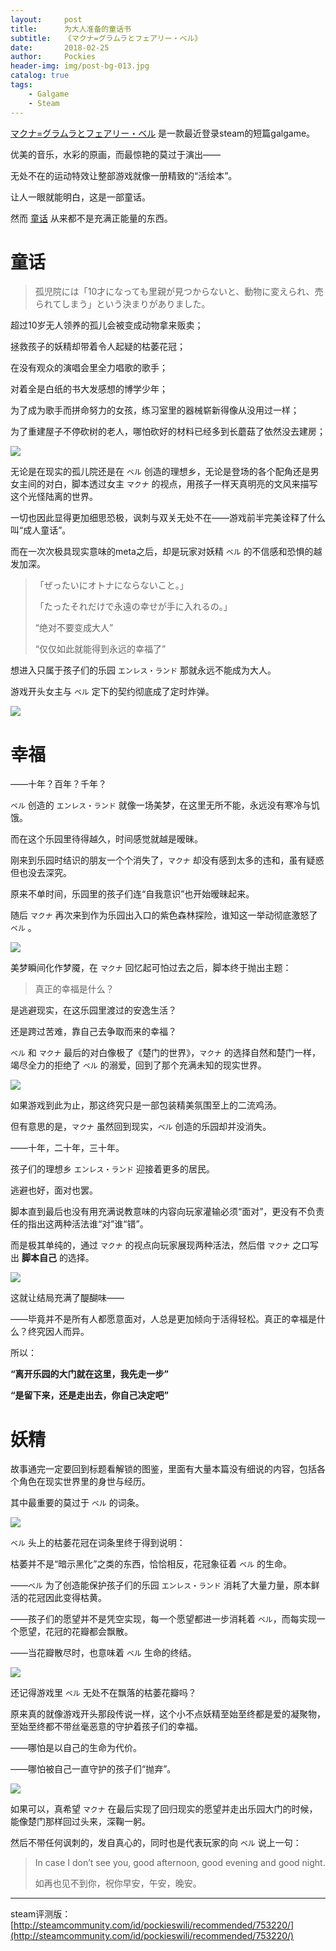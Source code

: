 ```yaml
---
layout:     post
title:      为大人准备的童话书
subtitle:   《マクナ=グラムラとフェアリー・ベル》
date:       2018-02-25
author:     Pockies
header-img: img/post-bg-013.jpg
catalog: true
tags:
    - Galgame
    - Steam
---
```


[マクナ=グラムラとフェアリー・ベル](http://store.steampowered.com/app/753220/Mhakna_Gramura_and_Fairy_Bell/) 是一款最近登录steam的短篇galgame。

优美的音乐，水彩的原画，而最惊艳的莫过于演出——

无处不在的运动特效让整部游戏就像一册精致的“活绘本”。

让人一眼就能明白，这是一部童话。

然而 [童话](https://www.youtube.com/watch?v=5q2CnSSU2Do) 从来都不是充满正能量的东西。

# 童话

> 孤児院には「10才になっても里親が見つからないと、動物に変えられ、売られてしまう」という決まりがありました。

超过10岁无人领养的孤儿会被变成动物拿来贩卖；

拯救孩子的妖精却带着令人起疑的枯萎花冠；

在没有观众的演唱会里全力唱歌的歌手；

对着全是白纸的书大发感想的博学少年；

为了成为歌手而拼命努力的女孩，练习室里的器械崭新得像从没用过一样；

为了重建屋子不停砍树的老人，哪怕砍好的材料已经多到长蘑菇了依然没去建房；

![](https://raw.githubusercontent.com/Pockies/pic/master/40473998371_4b589e4849_o.jpg)

无论是在现实的孤儿院还是在 `ベル` 创造的理想乡，无论是登场的各个配角还是男女主间的对白，脚本透过女主 `マクナ` 的视点，用孩子一样天真明亮的文风来描写这个光怪陆离的世界。

一切也因此显得更加细思恐极，讽刺与双关无处不在——游戏前半完美诠释了什么叫“成人童话”。

而在一次次极具现实意味的meta之后，却是玩家对妖精 `ベル` 的不信感和恐惧的越发加深。

>  「ぜったいにオトナにならないこと。」
>
>  「たったそれだけで永遠の幸せが手に入れるの。」
>
>  “绝对不要变成大人”
>
>  “仅仅如此就能得到永远的幸福了”

想进入只属于孩子们的乐园 `エンレス・ランド` 那就永远不能成为大人。

游戏开头女主与 `ベル` 定下的契约彻底成了定时炸弹。

![](https://raw.githubusercontent.com/Pockies/pic/master/25603026477_1e9df7afd0_o.jpg)

# 幸福

——十年？百年？千年？

`ベル` 创造的 `エンレス・ランド` 就像一场美梦，在这里无所不能，永远没有寒冷与饥饿。

而在这个乐园里待得越久，时间感觉就越是暧昧。

刚来到乐园时结识的朋友一个个消失了，`マクナ` 却没有感到太多的违和，虽有疑惑但也没去深究。

原来不单时间，乐园里的孩子们连“自我意识”也开始暧昧起来。

随后 `マクナ` 再次来到作为乐园出入口的紫色森林探险，谁知这一举动彻底激怒了 `ベル` 。

![](https://raw.githubusercontent.com/Pockies/pic/master/25603030987_01a87a55e9_o.jpg)

美梦瞬间化作梦魇，在 `マクナ` 回忆起可怕过去之后，脚本终于抛出主题：

> 真正的幸福是什么？

是逃避现实，在这乐园里渡过的安逸生活？

还是跨过苦难，靠自己去争取而来的幸福？

`ベル` 和 `マクナ` 最后的对白像极了《楚门的世界》，`マクナ` 的选择自然和楚门一样，竭尽全力的拒绝了 `ベル` 的溺爱，回到了那个充满未知的现实世界。

![](https://raw.githubusercontent.com/Pockies/pic/master/40430554872_fc7345d77d_o.jpg)

如果游戏到此为止，那这终究只是一部包装精美氛围至上的二流鸡汤。

但有意思的是，`マクナ` 虽然回到现实，`ベル` 创造的乐园却并没消失。

——十年，二十年，三十年。

孩子们的理想乡 `エンレス・ランド` 迎接着更多的居民。

逃避也好，面对也罢。

脚本直到最后也没有用充满说教意味的内容向玩家灌输必须“面对”，更没有不负责任的指出这两种活法谁“对”谁“错”。

而是极其单纯的，通过 `マクナ` 的视点向玩家展现两种活法，然后借 `マクナ` 之口写出 **脚本自己** 的选择。

![](https://raw.githubusercontent.com/Pockies/pic/master/40432007992_af369f7cab_o.jpg)

这就让结局充满了醍醐味——

——毕竟并不是所有人都愿意面对，人总是更加倾向于活得轻松。真正的幸福是什么？终究因人而异。

所以：

**“离开乐园的大门就在这里，我先走一步”**

**“是留下来，还是走出去，你自己决定吧”**

# 妖精

故事通完一定要回到标题看解锁的图鉴，里面有大量本篇没有细说的内容，包括各个角色在现实世界里的身世与经历。

其中最重要的莫过于 `ベル` 的词条。

![](https://raw.githubusercontent.com/Pockies/pic/master/40430560662_9c06e856b3_o.jpg)

`ベル` 头上的枯萎花冠在词条里终于得到说明：

枯萎并不是“暗示黑化”之类的东西，恰恰相反，花冠象征着 `ベル` 的生命。

——`ベル` 为了创造能保护孩子们的乐园 `エンレス・ランド` 消耗了大量力量，原本鲜活的花冠因此变得枯黄。

——孩子们的愿望并不是凭空实现，每一个愿望都进一步消耗着 `ベル`，而每实现一个愿望，花冠的花瓣都会飘散。

——当花瓣散尽时，也意味着 `ベル` 生命的终结。

![](https://raw.githubusercontent.com/Pockies/pic/master/25604486457_d4f74f7c3b_o.jpg)

还记得游戏里 `ベル` 无处不在飘落的枯萎花瓣吗？

原来真的就像游戏开头那段传说一样，这个小不点妖精至始至终都是爱的凝聚物，至始至终都不带丝毫恶意的守护着孩子们的幸福。

——哪怕是以自己的生命为代价。

——哪怕被自己一直守护的孩子们“抛弃”。

![](https://raw.githubusercontent.com/Pockies/pic/master/39763525614_5cb5031095_o.jpg)

如果可以，真希望 `マクナ` 在最后实现了回归现实的愿望并走出乐园大门的时候，能像楚门那样回过头来，深鞠一躬。

然后不带任何讽刺的，发自真心的，同时也是代表玩家的向 `ベル` 说上一句：

> In case I don’t see you, good afternoon, good evening and good night.
>
> 如再也见不到你，祝你早安，午安，晚安。

---

steam评测版：[http://steamcommunity.com/id/pockieswili/recommended/753220/](http://steamcommunity.com/id/pockieswili/recommended/753220/)